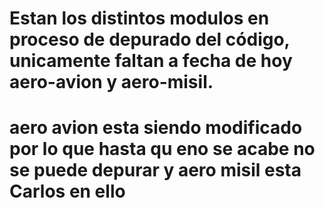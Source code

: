 # Estan los distintos modulos en proceso de depurado del código, unicamente faltan a fecha de hoy aero-avion y aero-misil.
# aero avion esta siendo modificado por lo que hasta qu eno se acabe no se puede depurar y aero misil esta Carlos en ello
